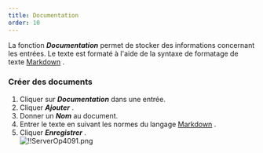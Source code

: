 ```yaml
---
title: Documentation
order: 10
---
```

La fonction ***Documentation*** permet de stocker des informations concernant les entrées. Le texte est formaté à l'aide de la syntaxe de formatage de texte [Markdown](/fr/server/web-interface/vault/entries/entry-section/documentation/quick-guide-markdown/) . 

### Créer des documents 

1. Cliquer sur ***Documentation*** dans une entrée. 
1. Cliquer ***Ajouter*** . 
1. Donner un ***Nom*** au document. 
1. Entrer le texte en suivant les normes du langage [Markdown](/fr/server/web-interface/vault/entries/entry-section/documentation/quick-guide-markdown/) . 
1. Cliquer ***Enregistrer*** .  
![!!ServerOp4091.png](/img/fr/server/ServerOp4091.png)
